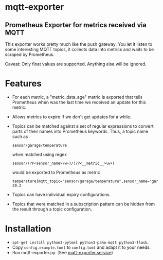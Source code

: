 # mqtt-exporter

## Prometheus Exporter for metrics received via MQTT

This exporter works pretty much like the push gateway: You let it listen to
some interesting MQTT topics, it collects data into metrics and waits to
be scraped by Prometheus.

Caveat: Only float values are supported. Anything else will be ignored.

# Features

*   For each metric, a "metric_data_age" metric is exported that tells
    Prometheus when was the last time we received an update for this metric.

*   Allows metrics to expire if we don't get updates for a while.

*   Topics can be matched against a set of regular expressions to convert
    parts of their names into Prometheus keywords. Thus, a topic name such as

        sensor/garage/temperature

    when matched using regex

        sensor/(?P<sensor_name>\w+)/(?P<__metric__>\w+)

    would be exported to Prometheus as metric

        temperature{mqtt_topic="sensor/garage/temperature",sensor_name="garage"} 29.3

*   Topics can have individual expiry configurations.

*   Topics that were matched in a subscription pattern can be hidden from the
    result through a topic configuration.


# Installation

* `apt-get install python3-pytoml python3-paho-mqtt python3-flask`.
* Copy `config.example.toml` to `config.toml` and adapt it to your needs.
* Run mqtt-exporter.py. (See [mqtt-exporter.service](mqtt-exporter.service))
